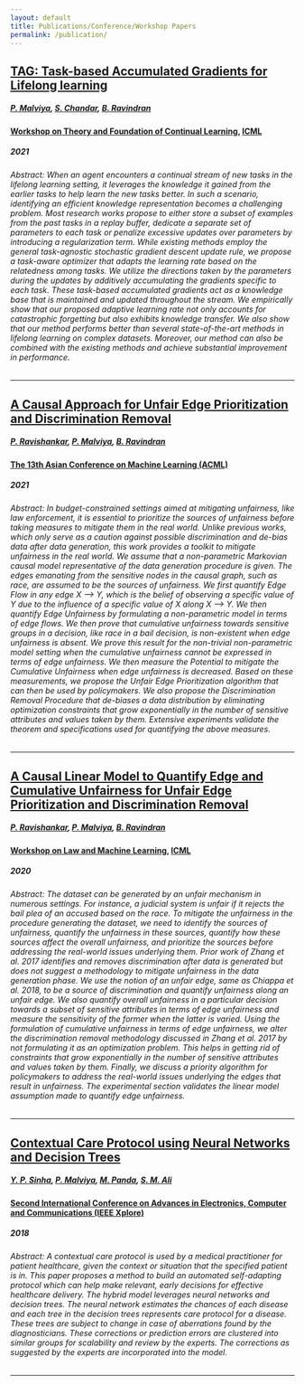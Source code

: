 ```yaml
---
layout: default
title: Publications/Conference/Workshop Papers
permalink: /publication/
---
```


## [TAG: Task-based Accumulated Gradients for Lifelong learning](https://arxiv.org/abs/2105.05155)
##### [P. Malviya](https://in.linkedin.com/in/pranshumalviya2), [S. Chandar](http://sarathchandar.in), [B. Ravindran](http://www.cse.iitm.ac.in/~ravi/)
#### [Workshop on Theory and Foundation of Continual Learning](https://sites.google.com/view/cl-theory-icml2021/home), [ICML](https://icml.cc)
##### 2021
###### Abstract: When an agent encounters a continual stream of new tasks in the lifelong learning setting, it leverages the knowledge it gained from the earlier tasks to help learn the new tasks better. In such a scenario, identifying an efficient knowledge representation becomes a challenging problem. Most research works propose to either store a subset of examples from the past tasks in a replay buffer, dedicate a separate set of parameters to each task or penalize excessive updates over parameters by introducing a regularization term. While existing methods employ the general task-agnostic stochastic gradient descent update rule, we propose a task-aware optimizer that adapts the learning rate based on the relatedness among tasks. We utilize the directions taken by the parameters during the updates by additively accumulating the gradients specific to each task. These task-based accumulated gradients act as a knowledge base that is maintained and updated throughout the stream. We empirically show that our proposed adaptive learning rate not only accounts for catastrophic forgetting but also exhibits knowledge transfer. We also show that our method performs better than several state-of-the-art methods in lifelong learning on complex datasets. Moreover, our method can also be combined with the existing methods and achieve substantial improvement in performance. 

--------------------------------------------------

## [A Causal Approach for Unfair Edge Prioritization and Discrimination Removal](https://arxiv.org/abs/2111.14348)
##### [P. Ravishankar](https://sites.google.com/view/pavanravishankar/home), [P. Malviya](https://in.linkedin.com/in/pranshumalviya2), [B. Ravindran](http://www.cse.iitm.ac.in/~ravi/)
#### [The 13th Asian Conference on Machine Learning (ACML)](http://www.acml-conf.org/2021/)
##### 2021
###### Abstract: In budget-constrained settings aimed at mitigating unfairness, like law enforcement, it is essential to prioritize the sources of unfairness before taking measures to mitigate them in the real world. Unlike previous works, which only serve as a caution against possible discrimination and de-bias data after data generation, this work provides a toolkit to mitigate unfairness in the real world. We assume that a non-parametric Markovian causal model representative of the data generation procedure is given. The edges emanating from the sensitive nodes in the causal graph, such as race, are assumed to be the sources of unfairness. We first quantify Edge Flow in any edge X --> Y, which is the belief of observing a specific value of Y due to the influence of a specific value of X along X --> Y. We then quantify Edge Unfairness by formulating a non-parametric model in terms of edge flows. We then prove that cumulative unfairness towards sensitive groups in a decision, like race in a bail decision, is non-existent when edge unfairness is absent. We prove this result for the non-trivial non-parametric model setting when the cumulative unfairness cannot be expressed in terms of edge unfairness. We then measure the Potential to mitigate the Cumulative Unfairness when edge unfairness is decreased. Based on these measurements, we propose the Unfair Edge Prioritization algorithm that can then be used by policymakers. We also propose the Discrimination Removal Procedure that de-biases a data distribution by eliminating optimization constraints that grow exponentially in the number of sensitive attributes and values taken by them. Extensive experiments validate the theorem and specifications used for quantifying the above measures.

--------------------------------------------------

## [A Causal Linear Model to Quantify Edge and Cumulative Unfairness for Unfair Edge Prioritization and Discrimination Removal](https://arxiv.org/abs/2007.05516)
##### [P. Ravishankar](https://sites.google.com/view/pavanravishankar/home), [P. Malviya](https://in.linkedin.com/in/pranshumalviya2), [B. Ravindran](http://www.cse.iitm.ac.in/~ravi/)
#### [Workshop on Law and Machine Learning](https://sites.google.com/view/icml-law-and-ml-2020/), [ICML](https://icml.cc)
##### 2020
###### Abstract: The dataset can be generated by an unfair mechanism in numerous settings. For instance, a judicial system is unfair if it rejects the bail plea of an accused based on the race. To mitigate the unfairness in the procedure generating the dataset, we need to identify the sources of unfairness, quantify the unfairness in these sources, quantify how these sources affect the overall unfairness, and prioritize the sources before addressing the real-world issues underlying them. Prior work of Zhang et al. 2017 identifies and removes discrimination after data is generated but does not suggest a methodology to mitigate unfairness in the data generation phase. We use the notion of an unfair edge, same as Chiappa et al. 2018, to be a source of discrimination and quantify unfairness along an unfair edge. We also quantify overall unfairness in a particular decision towards a subset of sensitive attributes in terms of edge unfairness and measure the sensitivity of the former when the latter is varied. Using the formulation of cumulative unfairness in terms of edge unfairness, we alter the discrimination removal methodology discussed in Zhang et al. 2017 by not formulating it as an optimization problem. This helps in getting rid of constraints that grow exponentially in the number of sensitive attributes and values taken by them. Finally, we discuss a priority algorithm for policymakers to address the real-world issues underlying the edges that result in unfairness. The experimental section validates the linear model assumption made to quantify edge unfairness. 

--------------------------------------------------

## [Contextual Care Protocol using Neural Networks and Decision Trees](https://arxiv.org/pdf/1811.06437)
##### [Y. P. Sinha](https://in.linkedin.com/in/yash-pratyush-sinha-0b4756ba), [P. Malviya](https://in.linkedin.com/in/pranshumalviya2), [M. Panda](https://in.linkedin.com/in/minerva-panda-22b04593), [S. M. Ali](https://www.linkedin.com/in/syedmohdali121/)
#### [Second International Conference on Advances in Electronics, Computer and Communications (IEEE Xplore)](http://reva.edu.in/icaecc2018/)
##### 2018
###### Abstract: A contextual care protocol is used by a medical practitioner for patient healthcare, given the context or situation that the specified patient is in. This paper proposes a method to build an automated self-adapting protocol which can help make relevant, early decisions for effective healthcare delivery. The hybrid model leverages neural networks and decision trees. The neural network estimates the chances of each disease and each tree in the decision trees represents care protocol for a disease. These trees are subject to change in case of aberrations found by the diagnosticians. These corrections or prediction errors are clustered into similar groups for scalability and review by the experts. The corrections as suggested by the experts are incorporated into the model.
--------------------------------------------------

